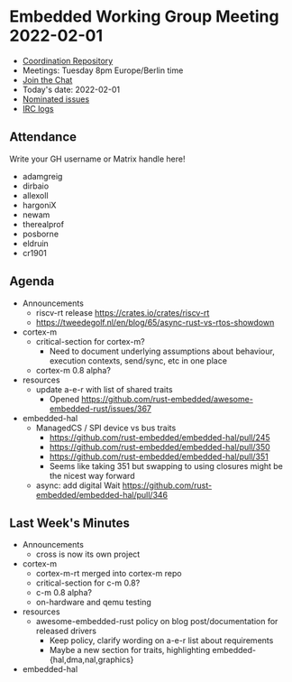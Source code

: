 # Embedded Working Group Meeting 2022-02-01

* [Coordination Repository]
* Meetings: Tuesday 8pm Europe/Berlin time
* [Join the Chat]
* Today's date: 2022-02-01
* [Nominated issues](https://github.com/search?q=org%3Arust-embedded+label%3Anominated+is%3Aopen&type=Issues)
* [IRC logs]

[Coordination Repository]: https://github.com/rust-embedded/wg
[Join the Chat]: https://riot.im/app/#/room/#rust-embedded:matrix.org
[IRC logs]: https://libera.irclog.whitequark.org/rust-embedded/2022-02-01

## Attendance

Write your GH username or Matrix handle here!

* adamgreig
* dirbaio
* allexoll
* hargoniX
* newam
* therealprof
* posborne
* eldruin
* cr1901

## Agenda

* Announcements
    * riscv-rt release https://crates.io/crates/riscv-rt
    * https://tweedegolf.nl/en/blog/65/async-rust-vs-rtos-showdown
* cortex-m
    * critical-section for cortex-m?
        * Need to document underlying assumptions about behaviour, execution contexts, send/sync, etc in one place
    * cortex-m 0.8 alpha?
* resources
    * update a-e-r with list of shared traits
        * Opened https://github.com/rust-embedded/awesome-embedded-rust/issues/367
* embedded-hal
    * ManagedCS / SPI device vs bus traits
        * https://github.com/rust-embedded/embedded-hal/pull/245
        * https://github.com/rust-embedded/embedded-hal/pull/350
        * https://github.com/rust-embedded/embedded-hal/pull/351
        * Seems like taking 351 but swapping to using closures might be the nicest way forward
    * async: add digital Wait https://github.com/rust-embedded/embedded-hal/pull/346

## Last Week's Minutes

* Announcements
    * cross is now its own project
* cortex-m
    * cortex-m-rt merged into cortex-m repo
    * critical-section for c-m 0.8?
    * c-m 0.8 alpha?
    * on-hardware and qemu testing
* resources
    * awesome-embedded-rust policy on blog post/documentation for released drivers
        * Keep policy, clarify wording on a-e-r list about requirements
        * Maybe a new section for traits, highlighting embedded-{hal,dma,nal,graphics}
* embedded-hal
